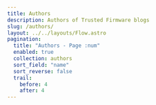 ```yaml
---
title: Authors
description: Authors of Trusted Firmware blogs
slug: /authors/
layout: ../../layouts/Flow.astro
pagination:
  title: "Authors - Page :num"
  enabled: true
  collection: authors
  sort_field: "name"
  sort_reverse: false
  trail:
    before: 4
    after: 4
---
```

